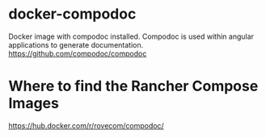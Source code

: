# docker-compodoc

Docker image with compodoc installed.
Compodoc is used within angular applications to generate documentation. https://github.com/compodoc/compodoc

# Where to find the Rancher Compose Images
https://hub.docker.com/r/rovecom/compodoc/
